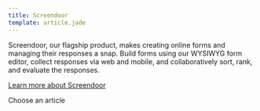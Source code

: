 ```yaml
---
title: Screendoor
template: article.jade
---
```


Screendoor, our flagship product, makes creating online forms and managing their responses a snap. Build forms using our WYSIWYG form editor, collect responses via web and mobile, and collaboratively sort, rank, and evaluate the responses.

[Learn more about Screendoor](http://www.dobt.co/screendoor/)

<p class='choose_article'>
  <i class='fa fa-hand-o-left'></i>
  <span>Choose an article</span>
</p>
